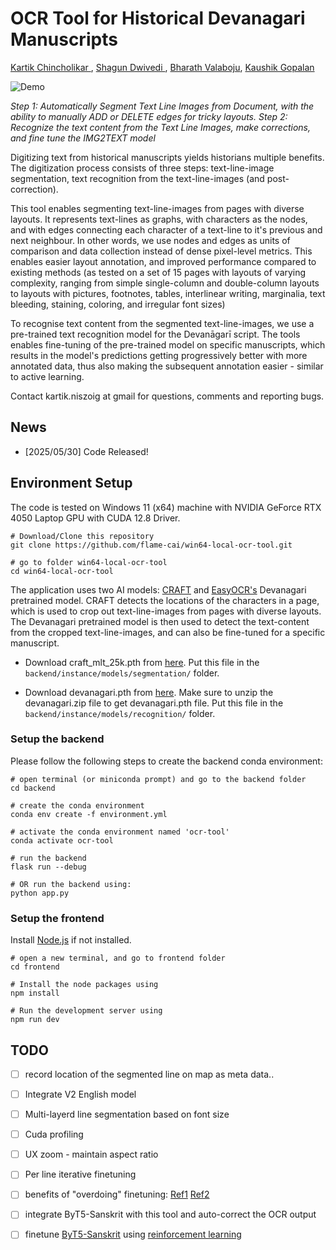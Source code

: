 # OCR Tool for Historical Devanagari Manuscripts
[Kartik Chincholikar ](https://kartikchincholikar.github.io/), [Shagun Dwivedi ](https://shagundwivedi.github.io/), [Bharath Valaboju](https://Bharath314.github.io/), [Kaushik Gopalan](https://www.flame.edu.in/faculty/kaushik-gopalan)
<!-- **[Paper](https://arxiv.org/abs/2502.12534), [Project Page](https://theialab.github.io/noksr/)** -->
<!-- ![noksr](assets/Teaser.png) -->

![Demo](demo.gif)

*Step 1: Automatically Segment Text Line Images from Document, with the ability to manually ADD or DELETE edges for tricky layouts. Step 2: Recognize the text content from the Text Line Images, make corrections, and fine tune the IMG2TEXT model*

Digitizing text from historical manuscripts yields historians multiple benefits. The digitization process consists of three steps: text-line-image segmentation, text recognition from the text-line-images (and post-correction). 

This tool enables segmenting text-line-images from pages with diverse layouts. It represents text-lines as graphs, with characters as the nodes, and with edges connecting each character of a text-line to it's previous and next neighbour. In other words, we use nodes and edges as units of comparison and data collection instead of dense pixel-level metrics. This enables easier layout annotation, and improved performance compared to existing methods (as tested on a set of 15 pages with layouts of varying complexity, ranging from simple single-column and double-column layouts to layouts with pictures, footnotes, tables, interlinear writing, marginalia, text bleeding, staining, coloring, and irregular font sizes)

To recognise text content from the segmented text-line-images, we use a pre-trained text recognition model for the Devanāgarī script. The tools enables fine-tuning of the pre-trained model on specific manuscripts, which results in the model's predictions getting progressively better with more annotated data, thus also making the subsequent annotation easier - similar to active learning.

Contact kartik.niszoig at gmail for questions, comments and reporting bugs.

## News    

- [2025/05/30] Code Released!

## Environment Setup
The code is tested on Windows 11 (x64) machine with NVIDIA GeForce RTX 4050 Laptop GPU with CUDA 12.8 Driver. 

```
# Download/Clone this repository
git clone https://github.com/flame-cai/win64-local-ocr-tool.git

# go to folder win64-local-ocr-tool
cd win64-local-ocr-tool
```

The application uses two AI models: [CRAFT](https://github.com/clovaai/CRAFT-pytorch) and [EasyOCR's](https://github.com/JaidedAI) Devanagari pretrained model. CRAFT detects the locations of the characters in a page, which is used to crop out text-line-images from pages with diverse layouts. The Devanagari pretrained model is then used to detect the text-content from the cropped text-line-images, and can also be fine-tuned for a specific manuscript. 

- Download craft_mlt_25k.pth from [here](https://huggingface.co/amitesh863/craft/resolve/main/craft_mlt_25k.pth?download=true). Put this file in the `backend/instance/models/segmentation/` folder. 

- Download devanagari.pth from [here](https://github.com/JaidedAI/EasyOCR/releases/download/pre-v1.1.6/devanagari.zip). Make sure to unzip the devanagari.zip file to get devanagari.pth file. Put this file in the `backend/instance/models/recognition/` folder. 


### Setup the backend
Please follow the following steps to create the backend conda environment:
```
# open terminal (or miniconda prompt) and go to the backend folder
cd backend

# create the conda environment
conda env create -f environment.yml

# activate the conda environment named 'ocr-tool'
conda activate ocr-tool

# run the backend
flask run --debug

# OR run the backend using:  
python app.py
```

### Setup the frontend
Install [Node.js](https://nodejs.org/en) if not installed.
```
# open a new terminal, and go to frontend folder
cd frontend

# Install the node packages using
npm install

# Run the development server using 
npm run dev
```

## TODO

- [ ] record location of the segmented line on map as meta data..
- [ ] Integrate V2 English model
- [ ] Multi-layerd line segmentation based on font size
- [ ] Cuda profiling 
- [ ] UX zoom - maintain aspect ratio
- [ ] Per line iterative finetuning
- [ ] benefits of "overdoing" finetuning: [Ref1](https://arxiv.org/pdf/2408.04809) [Ref2](https://imtiazhumayun.github.io/grokking/)
- [ ] integrate ByT5-Sanskrit with this tool and auto-correct the OCR output
- [ ] finetune [ByT5-Sanskrit](https://huggingface.co/chronbmm/sanskrit-byt5-ocr-postcorrection) using [reinforcement learning](https://arxiv.org/abs/2501.17161)

 
